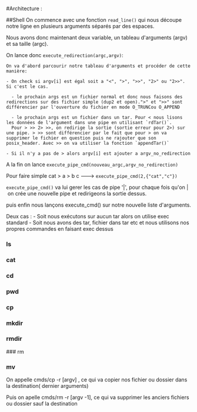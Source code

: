 #Architecture :


##Shell
  On commence avec une fonction `read_line()` qui nous découpe notre ligne en plusieurs arguments séparés par des espaces.

  Nous avons donc maintenant deux variable, un tableau d'arguments (argv) et sa taille (argc).

  On lance donc `execute_redirection(argc,argv)`:

    On va d'abord parcourir notre tableau d'arguments et procéder de cette manière:

    - On check si argv[i] est égal soit a "<", ">", ">>", "2>" ou "2>>".
    Si c'est le cas.

      - le prochain args est un fichier normal et donc nous faisons des redirections sur des fichier simple (dup2 et open).">" et ">>" sont différencier par l'ouverture du fichier en mode O_TRUNCou O_APPEND

      - le prochain args est un fichier dans un tar. Pour < nous lisons les données de l'argument dans une pipe en utilisant `rdTar()`.
      Pour > >> 2> >>, on redirige la sortie (sortie erreur pour 2>) sur une pipe. > >> sont différencier par le fait que pour > on va supprimer le fichier en question puis ne rajouter que son posix_header. Avec >> on va utiliser la fonction `appendTar()`

    - Si il n'y a pas de > alors argv[i] est ajouter a argv_no_redirection


  A la fin on lance `execute_pipe_cmd(nouveau_argc,argv_no_redirection)`


  Pour faire simple cat > a > b c ---> `execute_pipe_cmd(2,{"cat","c"})`

  `execute_pipe_cmd()` va lui gerer les cas de pipe '|', pour chaque fois qu'on | on crée une nouvelle pipe et redirigeons la sortie dessus.


  puis enfin nous lançons execute_cmd() sur notre nouvelle liste d'arguments.

  Deux cas :
    - Soit nous exécutons sur aucun tar alors on utilise exec standard
    - Soit nous avons des tar, fichier dans tar etc et nous utilisons nos propres commandes en faisant exec dessus


### ls

### cat

### cd

### pwd

### cp

### mkdir

### rmdir

### rm

### mv

  On appelle cmds/cp -r [argv] , ce qui va copier nos fichier ou dossier dans la destination( dernier arguments)

  Puis on apelle cmds/rm -r [argv -1], ce qui va supprimer les anciers fichiers ou dossier sauf la destination
